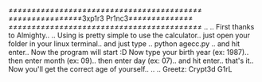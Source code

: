 ≠≠≠≠≠≠≠≠≠≠≠≠≠≠≠≠≠≠≠≠≠≠≠≠≠≠≠≠≠≠≠≠≠≠≠≠≠≠≠≠≠≠
≠≠≠≠≠≠≠≠≠≠≠≠≠≠≠≠3xp1r3 Pr1nc3≠≠≠≠≠≠≠≠≠≠≠≠≠≠
≠≠≠≠≠≠≠≠≠≠≠≠≠≠≠≠≠≠≠≠≠≠≠≠≠≠≠≠≠≠≠≠≠≠≠≠≠≠≠≠≠≠
..
..
First thanks to Almighty..
..
Using is pretty simple to use the calculator.. just open your folder in your linux terminal.. and just type
..
python agecc.py
..
and hit enter.. Now the program will start :D Now type your birth year (ex: 1987).. then enter month (ex: 09).. then enter day (ex: 07).. and hit enter.. that's it.. Now you'll get the correct age of yourself..
..
..
Greetz: Crypt3d G1rL

